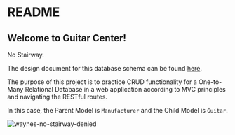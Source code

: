 # README

## Welcome to Guitar Center!
No Stairway.

The design document for this database schema can be found [here](https://sqlspy.io/import_db_designer/c3B5LTMyODkyNzQtMjA5ODgwNjQ2M2IzMWExMC01MDk2OTk=).

The purpose of this project is to practice CRUD functionality for a One-to-Many Relational Database in a web application according to MVC principles and navigating the RESTful routes.

In this case, the Parent Model is `Manufacturer` and the Child Model is `Guitar`. 

![waynes-no-stairway-denied](https://user-images.githubusercontent.com/93609855/160920919-8c9ee25b-2ac9-46be-a952-e548e001cd04.gif)
